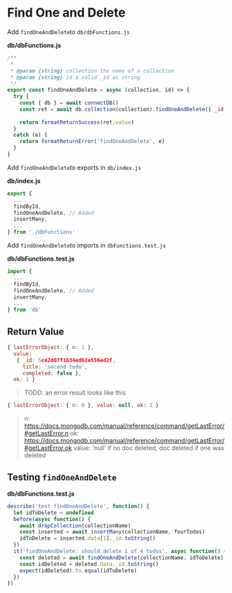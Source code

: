 # Find One and Delete

Add `findOneAndDelete`to `db/dbFunctions.js`

__db/dbFunctions.js__
```js
/**
 * 
 * @param {string} collection the name of a collection
 * @param {string} id a valid _id as string
 */
export const findOneAndDelete = async (collection, id) => {
  try {
    const { db } = await connectDB()
    const ret = await db.collection(collection).findOneAndDelete({ _id: ObjectID(id) })
    
    return formatReturnSuccess(ret.value)
  }
  catch (e) {
    return formatReturnError('findOneAndDelete', e)
  }
}
```

Add `findOneAndDelete`to exports in `db/index.js`

__db/index.js__
```js
export {
  ...
  findById,
  findOneAndDelete, // Added
  insertMany,
  ...
} from './dbFunctions'

```

Add `findOneAndDelete`to imports in `dbFunctions.test.js`

__db/dbFunctions.test.js__
```js
import { 
  ...
  findById,
  findOneAndDelete, // Added
  insertMany,
  ...
} from 'db'
```

## Return Value
```js
{ lastErrorObject: { n: 1 },
  value:
   { _id: 5ce2d07f1b34ed62e556ed2f,
     title: 'second todo',
     completed: false },
  ok: 1 }

```

> TODO: an error result looks like this
```js
{ lastErrorObject: { n: 0 }, value: null, ok: 1 }
```
> n: https://docs.mongodb.com/manual/reference/command/getLastError/#getLastError.n
> ok: https://docs.mongodb.com/manual/reference/command/getLastError/#getLastError.ok
> value: 'null' if no doc deleted, doc deleted if one was deleted




## Testing `findOneAndDelete`
__db/dbFunctions.test.js__
```js
describe('test findOneAndDelete', function() {
  let idToDelete = undefined
  before(async function() {
    await dropCollection(collectionName)
    const inserted = await insertMany(collectionName, fourTodos)
    idToDelete = inserted.data[1]._id.toString()
  })
  it('findOneAndDelete: should delete 1 of 4 todos', async function() {
    const deleted = await findOneAndDelete(collectionName, idToDelete)
    const idDeleted = deleted.data._id.toString()
    expect(idDeleted).to.equal(idToDelete)
  })
})
```
